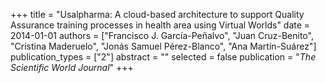 +++
title = "Usalpharma: A cloud-based architecture to support Quality Assurance training processes in health area using Virtual Worlds"
date = 2014-01-01
authors = ["Francisco J. García-Peñalvo", "Juan Cruz-Benito", "Cristina Maderuelo", "Jonás Samuel Pérez-Blanco", "Ana Martín-Suárez"]
publication_types = ["2"]
abstract = ""
selected = false
publication = "*The Scientific World Journal*"
+++
